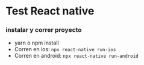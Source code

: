 # Test React native


### instalar y correr proyecto

- yarn o npm install
- Corren en ios: <code>npx react-native run-ios</code>
- Corren en android: <code>npx react-native run-android</code>